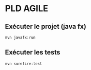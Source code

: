 # PLD AGILE

## Exécuter le projet (java fx)

`mvn javafx:run`

## Exécuter les tests

`mvn surefire:test`